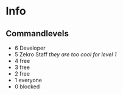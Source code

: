 # Info

## Commandlevels

-   6 Developer
-   5 Zekro Staff _they are too cool for level 1_
-   4 free
-   3 free
-   2 free
-   1 everyone
-   0 blocked
